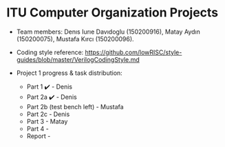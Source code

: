 # ITU Computer Organization Projects

* Team members: Denıs Iurıe Davıdoglu (150200916), Matay Aydın (150200075), Mustafa Kırcı (150200096).

* Coding style reference: https://github.com/lowRISC/style-guides/blob/master/VerilogCodingStyle.md

* Project 1 progress & task distribution:
  - Part 1 :heavy_check_mark: - Denis
  - Part 2a :heavy_check_mark: - Denis
  - Part 2b (test bench left) - Mustafa 
  - Part 2c - Denis
  - Part 3 - Matay
  - Part 4 - 
  - Report - 
